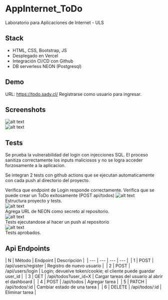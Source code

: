 # AppInternet_ToDo

Laboratorio para Aplicaciones de Internet - ULS

## Stack

- HTML, CSS, Bootstrap, JS
- Desplegado en Vercel
- Integración CI/CD con Github
- DB serverless NEON (Postgresql)

## Demo

URL: https://todo.sady.cl/
Registrarse como usuario para ingresar.

## Screenshots

![alt text](image/image.png)  
![alt text](image/image-1.png)  

## Tests

Se prueba la vulnerabilidad del login con injecciones SQL. El proceso sanitiza correctamente los inputs maliciosos y no se logra acceder forzosamente a la aplicacion.

Se integran 2 tests con github actions que se ejecutan automaticamente con cada push al directorio del proyecto.

Verifica que endpoint de Login responde correctamente.
Verifica que se puede crear un ToDo exitosamente (POST api/todos)
![alt text](image/image-2.png)  
Estructura proyecto y tests.  
![alt text](image/image-3.png)  
Agrega URL de NEON como secreto al repositorio.  
![alt text](image/image-5.png)  
Tests ejecutandose al hacer un push al repositorio  
![alt text](image/image-6.png)  
Tests aprobados.  

## Api Endpoints             

| N | Método | Endpoint | Descripción | ​
| --- | --- | --- | --- | ​
| 1 | POST | /api/users/register | Registro de nuevo usuario | ​
| 2 | POST | /api/users/login | Login; devuelve token/cookie; el cliente puede guardar user_id | ​
| 3 | GET | /api/todos?user_id=X | Cargar tareas del usuario al abrir el dashboard | ​
| 4 | POST | /api/todos | Agregar tarea | ​
| 5 | PATCH | /api/todos/:id | Cambiar estado de una tarea | ​
| 6 | DELETE | /api/todos/:id | Eliminar tarea |
